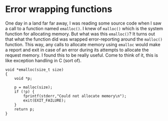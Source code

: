 # Error wrapping functions

One day in a land far far away, I was reading some source code when I saw a call to a function named `emalloc()`. I knew of `malloc()` which is the system function for allocating memory. But what was this `emalloc()`? It turns out that what the function did was wrapped error-reporting around the `malloc()` function. This way, any calls to allocate memory using `emalloc` would make a report and exit in case of an error during its attempts to allocate the request memory. I found this to be really useful. Come to think of it, this is like exception handling in C (sort of).

```
void *emalloc(size_t size)
{
    void *p;

    p = malloc(size);
    if (!p) {
        fprintf(stderr,"Could not allocate memory\n");
        exit(EXIT_FAILURE);
    }
    return p;
}
```
